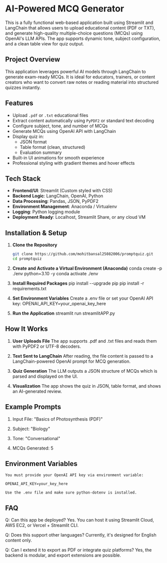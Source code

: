 # AI-Powered MCQ Generator

This is a fully functional web-based application built using Streamlit and LangChain that allows users to upload educational content (PDF or TXT), and generate high-quality multiple-choice questions (MCQs) using OpenAI's LLM APIs. The app supports dynamic tone, subject configuration, and a clean table view for quiz output.



##  Project Overview

This application leverages powerful AI models through LangChain to generate exam-ready MCQs. It is ideal for educators, trainers, or content creators who want to convert raw notes or reading material into structured quizzes instantly.



##  Features

- Upload `.pdf` or `.txt` educational files
- Extract content automatically using `PyPDF2` or standard text decoding
- Configure subject, tone, and number of MCQs
- Generate MCQs using OpenAI API with LangChain
- Display quiz in:
  - JSON format
  - Table format (clean, structured)
  - Evaluation summary
- Built-in UI animations for smooth experience
- Professional styling with gradient themes and hover effects



##  Tech Stack

- **Frontend/UI**: Streamlit (Custom styled with CSS)
- **Backend Logic**: LangChain, OpenAI, Python
- **Data Processing**: Pandas, JSON, PyPDF2
- **Environment Management**: Anaconda / Virtualenv
- **Logging**: Python logging module
- **Deployment Ready**: Localhost, Streamlit Share, or any cloud VM



##  Installation & Setup

1. **Clone the Repository**
   ```bash
   git clone https://github.com/mohitbansal25082006/promptquiz.git
   cd promptquiz

2. **Create and Activate a Virtual Environment (Anaconda)**
    conda create -p ./env python=3.10 -y
    conda activate ./env

3.  **Install Required Packages**
    pip install --upgrade pip
    pip install -r requirements.txt

4.  **Set Environment Variables**
    Create a .env file or set your OpenAI API key:
    OPENAI_API_KEY=your_openai_key_here

5.  **Run the Application**
    streamlit run streamlitAPP.py



 ## How It Works

1. **User Uploads File**
    The app supports .pdf and .txt files and reads them with PyPDF2 or UTF-8 decoders.

2. **Text Sent to LangChain**
    After reading, the file content is passed to a LangChain-powered OpenAI prompt for MCQ generation.

3. **Quiz Generation**
    The LLM outputs a JSON structure of MCQs which is parsed and displayed on the UI.

4. **Visualization**
    The app shows the quiz in JSON, table format, and shows an AI-generated review.



## Example Prompts

1. Input File: "Basics of Photosynthesis (PDF)"

2. Subject: "Biology"

3. Tone: "Conversational"

4. MCQs Generated: 5



## Environment Variables
    You must provide your OpenAI API key via environment variable:

    OPENAI_API_KEY=your_key_here

    Use the .env file and make sure python-dotenv is installed.



## FAQ
Q: Can this app be deployed?
Yes. You can host it using Streamlit Cloud, AWS EC2, or Vercel + Streamlit CLI.

Q: Does this support other languages?
Currently, it's designed for English content only.

Q: Can I extend it to export as PDF or integrate quiz platforms?
Yes, the backend is modular, and export extensions are possible.

